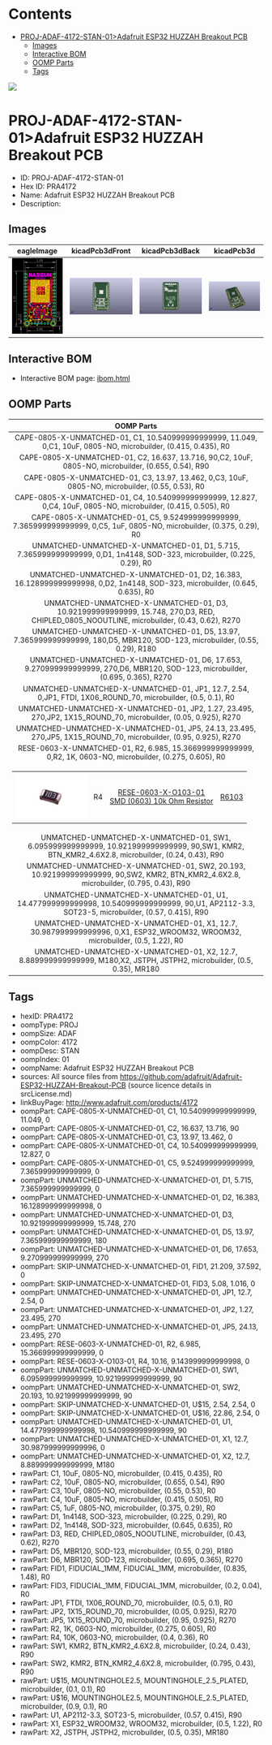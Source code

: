 



Contents
========

* [PROJ-ADAF-4172-STAN-01>Adafruit ESP32 HUZZAH Breakout PCB](#proj-adaf-4172-stan-01adafruit-esp32-huzzah-breakout-pcb)
	* [Images](#images)
	* [Interactive BOM](#interactive-bom)
	* [OOMP Parts](#oomp-parts)
	* [Tags](#tags)
  
![][im]
# PROJ-ADAF-4172-STAN-01>Adafruit ESP32 HUZZAH Breakout PCB

- ID: PROJ-ADAF-4172-STAN-01
- Hex ID: PRA4172
- Name: Adafruit ESP32 HUZZAH Breakout PCB
- Description: 

## Images
  
  

|eagleImage|kicadPcb3dFront|kicadPcb3dBack|kicadPcb3d|
| :---: | :---: | :---: | :---: |
|[![eagleImage](eagleImage_140.png)](eagleImage_600.png)|[![kicadPcb3dFront](kicadPcb3dFront_140.png)](kicadPcb3dFront_600.png)|[![kicadPcb3dBack](kicadPcb3dBack_140.png)](kicadPcb3dBack_600.png)|[![kicadPcb3d](kicadPcb3d_140.png)](kicadPcb3d_600.png)|

## Interactive BOM

- Interactive BOM page: [ibom.html](kicad/bom/ibom.html)

## OOMP Parts
  

|OOMP Parts|
| :---: |
|CAPE-0805-X-UNMATCHED-01, C1, 10.540999999999999, 11.049, 0,C1, 10uF, 0805-NO, microbuilder, (0.415, 0.435), R0|
|CAPE-0805-X-UNMATCHED-01, C2, 16.637, 13.716, 90,C2, 10uF, 0805-NO, microbuilder, (0.655, 0.54), R90|
|CAPE-0805-X-UNMATCHED-01, C3, 13.97, 13.462, 0,C3, 10uF, 0805-NO, microbuilder, (0.55, 0.53), R0|
|CAPE-0805-X-UNMATCHED-01, C4, 10.540999999999999, 12.827, 0,C4, 10uF, 0805-NO, microbuilder, (0.415, 0.505), R0|
|CAPE-0805-X-UNMATCHED-01, C5, 9.524999999999999, 7.365999999999999, 0,C5, 1uF, 0805-NO, microbuilder, (0.375, 0.29), R0|
|UNMATCHED-UNMATCHED-X-UNMATCHED-01, D1, 5.715, 7.365999999999999, 0,D1, 1n4148, SOD-323, microbuilder, (0.225, 0.29), R0|
|UNMATCHED-UNMATCHED-X-UNMATCHED-01, D2, 16.383, 16.128999999999998, 0,D2, 1n4148, SOD-323, microbuilder, (0.645, 0.635), R0|
|UNMATCHED-UNMATCHED-X-UNMATCHED-01, D3, 10.921999999999999, 15.748, 270,D3, RED, CHIPLED_0805_NOOUTLINE, microbuilder, (0.43, 0.62), R270|
|UNMATCHED-UNMATCHED-X-UNMATCHED-01, D5, 13.97, 7.365999999999999, 180,D5, MBR120, SOD-123, microbuilder, (0.55, 0.29), R180|
|UNMATCHED-UNMATCHED-X-UNMATCHED-01, D6, 17.653, 9.270999999999999, 270,D6, MBR120, SOD-123, microbuilder, (0.695, 0.365), R270|
|UNMATCHED-UNMATCHED-X-UNMATCHED-01, JP1, 12.7, 2.54, 0,JP1, FTDI, 1X06_ROUND_70, microbuilder, (0.5, 0.1), R0|
|UNMATCHED-UNMATCHED-X-UNMATCHED-01, JP2, 1.27, 23.495, 270,JP2, 1X15_ROUND_70, microbuilder, (0.05, 0.925), R270|
|UNMATCHED-UNMATCHED-X-UNMATCHED-01, JP5, 24.13, 23.495, 270,JP5, 1X15_ROUND_70, microbuilder, (0.95, 0.925), R270|
|RESE-0603-X-UNMATCHED-01, R2, 6.985, 15.366999999999999, 0,R2, 1K, 0603-NO, microbuilder, (0.275, 0.605), R0|
|<table><tr><td>![RESE-0603-X-O103-01](https://raw.githubusercontent.com/oomlout/oomlout_OOMP_parts/main/RESE-0603-X-O103-01/image_140.jpg)</td><td> R4</td><td>[RESE-0603-X-O103-01<br>SMD (0603) 10k Ohm Resistor](https://github.com/oomlout/oomlout_OOMP_parts/tree/main/RESE-0603-X-O103-01/)</td><td>[R6103](https://github.com/oomlout/oomlout_OOMP_parts/tree/main/RESE-0603-X-O103-01/)</td></tr></table>|
|UNMATCHED-UNMATCHED-X-UNMATCHED-01, SW1, 6.095999999999999, 10.921999999999999, 90,SW1, KMR2, BTN_KMR2_4.6X2.8, microbuilder, (0.24, 0.43), R90|
|UNMATCHED-UNMATCHED-X-UNMATCHED-01, SW2, 20.193, 10.921999999999999, 90,SW2, KMR2, BTN_KMR2_4.6X2.8, microbuilder, (0.795, 0.43), R90|
|UNMATCHED-UNMATCHED-X-UNMATCHED-01, U1, 14.477999999999998, 10.540999999999999, 90,U1, AP2112-3.3, SOT23-5, microbuilder, (0.57, 0.415), R90|
|UNMATCHED-UNMATCHED-X-UNMATCHED-01, X1, 12.7, 30.987999999999996, 0,X1, ESP32_WROOM32, WROOM32, microbuilder, (0.5, 1.22), R0|
|UNMATCHED-UNMATCHED-X-UNMATCHED-01, X2, 12.7, 8.889999999999999, M180,X2, JSTPH, JSTPH2, microbuilder, (0.5, 0.35), MR180|

## Tags

- hexID: PRA4172
- oompType: PROJ
- oompSize: ADAF
- oompColor: 4172
- oompDesc: STAN
- oompIndex: 01
- oompName: Adafruit ESP32 HUZZAH Breakout PCB
- sources: All source files from https://github.com/adafruit/Adafruit-ESP32-HUZZAH-Breakout-PCB (source licence details in srcLicense.md)
- linkBuyPage: http://www.adafruit.com/products/4172
- oompPart: CAPE-0805-X-UNMATCHED-01, C1, 10.540999999999999, 11.049, 0
- oompPart: CAPE-0805-X-UNMATCHED-01, C2, 16.637, 13.716, 90
- oompPart: CAPE-0805-X-UNMATCHED-01, C3, 13.97, 13.462, 0
- oompPart: CAPE-0805-X-UNMATCHED-01, C4, 10.540999999999999, 12.827, 0
- oompPart: CAPE-0805-X-UNMATCHED-01, C5, 9.524999999999999, 7.365999999999999, 0
- oompPart: UNMATCHED-UNMATCHED-X-UNMATCHED-01, D1, 5.715, 7.365999999999999, 0
- oompPart: UNMATCHED-UNMATCHED-X-UNMATCHED-01, D2, 16.383, 16.128999999999998, 0
- oompPart: UNMATCHED-UNMATCHED-X-UNMATCHED-01, D3, 10.921999999999999, 15.748, 270
- oompPart: UNMATCHED-UNMATCHED-X-UNMATCHED-01, D5, 13.97, 7.365999999999999, 180
- oompPart: UNMATCHED-UNMATCHED-X-UNMATCHED-01, D6, 17.653, 9.270999999999999, 270
- oompPart: SKIP-UNMATCHED-X-UNMATCHED-01, FID1, 21.209, 37.592, 0
- oompPart: SKIP-UNMATCHED-X-UNMATCHED-01, FID3, 5.08, 1.016, 0
- oompPart: UNMATCHED-UNMATCHED-X-UNMATCHED-01, JP1, 12.7, 2.54, 0
- oompPart: UNMATCHED-UNMATCHED-X-UNMATCHED-01, JP2, 1.27, 23.495, 270
- oompPart: UNMATCHED-UNMATCHED-X-UNMATCHED-01, JP5, 24.13, 23.495, 270
- oompPart: RESE-0603-X-UNMATCHED-01, R2, 6.985, 15.366999999999999, 0
- oompPart: RESE-0603-X-O103-01, R4, 10.16, 9.143999999999998, 0
- oompPart: UNMATCHED-UNMATCHED-X-UNMATCHED-01, SW1, 6.095999999999999, 10.921999999999999, 90
- oompPart: UNMATCHED-UNMATCHED-X-UNMATCHED-01, SW2, 20.193, 10.921999999999999, 90
- oompPart: SKIP-UNMATCHED-X-UNMATCHED-01, U$15, 2.54, 2.54, 0
- oompPart: SKIP-UNMATCHED-X-UNMATCHED-01, U$16, 22.86, 2.54, 0
- oompPart: UNMATCHED-UNMATCHED-X-UNMATCHED-01, U1, 14.477999999999998, 10.540999999999999, 90
- oompPart: UNMATCHED-UNMATCHED-X-UNMATCHED-01, X1, 12.7, 30.987999999999996, 0
- oompPart: UNMATCHED-UNMATCHED-X-UNMATCHED-01, X2, 12.7, 8.889999999999999, M180
- rawPart: C1, 10uF, 0805-NO, microbuilder, (0.415, 0.435), R0
- rawPart: C2, 10uF, 0805-NO, microbuilder, (0.655, 0.54), R90
- rawPart: C3, 10uF, 0805-NO, microbuilder, (0.55, 0.53), R0
- rawPart: C4, 10uF, 0805-NO, microbuilder, (0.415, 0.505), R0
- rawPart: C5, 1uF, 0805-NO, microbuilder, (0.375, 0.29), R0
- rawPart: D1, 1n4148, SOD-323, microbuilder, (0.225, 0.29), R0
- rawPart: D2, 1n4148, SOD-323, microbuilder, (0.645, 0.635), R0
- rawPart: D3, RED, CHIPLED_0805_NOOUTLINE, microbuilder, (0.43, 0.62), R270
- rawPart: D5, MBR120, SOD-123, microbuilder, (0.55, 0.29), R180
- rawPart: D6, MBR120, SOD-123, microbuilder, (0.695, 0.365), R270
- rawPart: FID1, FIDUCIAL_1MM, FIDUCIAL_1MM, microbuilder, (0.835, 1.48), R0
- rawPart: FID3, FIDUCIAL_1MM, FIDUCIAL_1MM, microbuilder, (0.2, 0.04), R0
- rawPart: JP1, FTDI, 1X06_ROUND_70, microbuilder, (0.5, 0.1), R0
- rawPart: JP2, 1X15_ROUND_70, microbuilder, (0.05, 0.925), R270
- rawPart: JP5, 1X15_ROUND_70, microbuilder, (0.95, 0.925), R270
- rawPart: R2, 1K, 0603-NO, microbuilder, (0.275, 0.605), R0
- rawPart: R4, 10K, 0603-NO, microbuilder, (0.4, 0.36), R0
- rawPart: SW1, KMR2, BTN_KMR2_4.6X2.8, microbuilder, (0.24, 0.43), R90
- rawPart: SW2, KMR2, BTN_KMR2_4.6X2.8, microbuilder, (0.795, 0.43), R90
- rawPart: U$15, MOUNTINGHOLE2.5, MOUNTINGHOLE_2.5_PLATED, microbuilder, (0.1, 0.1), R0
- rawPart: U$16, MOUNTINGHOLE2.5, MOUNTINGHOLE_2.5_PLATED, microbuilder, (0.9, 0.1), R0
- rawPart: U1, AP2112-3.3, SOT23-5, microbuilder, (0.57, 0.415), R90
- rawPart: X1, ESP32_WROOM32, WROOM32, microbuilder, (0.5, 1.22), R0
- rawPart: X2, JSTPH, JSTPH2, microbuilder, (0.5, 0.35), MR180



[im]: kicadPcb3d_450.png
